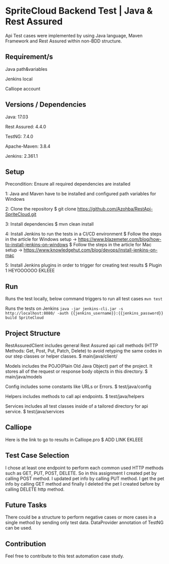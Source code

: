 # SpriteCloud Backend Test | Java & Rest Assured

Api Test cases were implemented by using Java language, Maven Framework and Rest Assured within non-BDD structure.

## Requirement/s

Java path&variables

Jenkins local

Calliope account

## Versions / Dependencies

Java: 17.03

Rest Assured: 4.4.0

TestNG: 7.4.0

Apache-Maven: 3.8.4

Jenkins: 2.361.1


## Setup

Precondition: Ensure all required dependencies are installed

1: Java and Maven have to be installed and configured path variables for Windows

2: Clone the repository
$ git clone https://github.com/Azohba/RestApi-SpriteCloud.git

3: Install dependencies
$ mvn clean install

4: Install Jenkins to run the tests in a CI/CD environment
$ Follow the steps in the article for Windows setup -> https://www.blazemeter.com/blog/how-to-install-jenkins-on-windows
$ Follow the steps in the article for Mac setup -> https://www.knowledgehut.com/blog/devops/install-jenkins-on-mac

5: Install Jenkins plugins in order to trigger for creating test results
$ Plugin 1 HEYOOOOOO EKLEEE

## Run
Runs the test locally, below command triggers to run all test cases
``` mvn test ```

Runs the tests on Jenkins
``` java -jar jenkins-cli.jar -s http://localhost:8080/ -auth {{jenkins_username}}:{{jenkins_password}} build SpriteCloud  ```

 
## Project Structure
RestAssuredClient includes general Rest Assured api call methods (HTTP Methods: Get, Post, Put, Patch, Delete) to avoid retyping the same codes in our step classes or helper classes.
$ main/java/client/

Models includes the POJO(Plain Old Java Object) part of the project. It stores all of the request or response body objects in this directory. 
$ main/java/models  

Config includes some constants like URLs or Errors.
$ test/java/config

Helpers includes methods to call api endpoints.
$ test/java/helpers

Services includes all test classes inside of a tailored directory for api service.
$ test/java/services
 
## Calliope
Here is the link to go to results in Calliope.pro
$ ADD LINK EKLEEE

## Test Case Selection
I chose at least one endpoint to perform each common used HTTP methods such as GET, PUT, POST, DELETE. So in this assignment I created pet by calling POST method. I updated pet info by calling PUT method. I get the pet info by calling GET method and finally I deleted the pet I created before by calling DELETE http method.

## Future Tasks
There could be a structure to perform negative cases or more cases in a single method by sending only test data. DataProvider annotation of TestNG can be used.

## Contribution

Feel free to contribute to this test automation case study.
